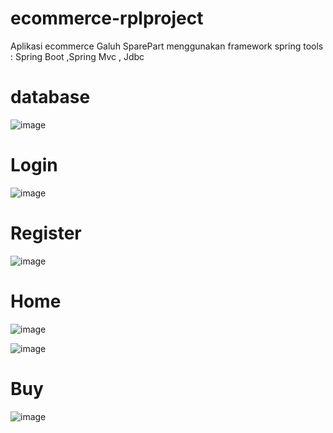 # ecommerce-rplproject
Aplikasi ecommerce Galuh SparePart menggunakan framework spring
tools : Spring Boot ,Spring Mvc , Jdbc 

# database 
![image](https://user-images.githubusercontent.com/77521426/210292171-60dc999c-7b3d-4e3e-96fc-2934e8d45328.png)

# Login
![image](https://user-images.githubusercontent.com/77521426/210292330-720e7190-779f-4166-a8b7-c1dd68aeff6c.png)

# Register
![image](https://user-images.githubusercontent.com/77521426/210292346-cc408e91-d3af-4238-a5e7-fd842fa7ffd1.png)

# Home
![image](https://user-images.githubusercontent.com/77521426/210292199-18ab32e2-d4cc-4f7a-a45f-ea7d6f1cfea8.png)

![image](https://user-images.githubusercontent.com/77521426/210292230-42b47559-31c2-49a6-8986-322c8072c42f.png)

# Buy
![image](https://user-images.githubusercontent.com/77521426/210292372-28826eb5-278e-4192-a8cc-3a8f3d00e662.png)



